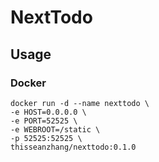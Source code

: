 # NextTodo

## Usage
### Docker
```shell
docker run -d --name nexttodo \
-e HOST=0.0.0.0 \
-e PORT=52525 \
-e WEBROOT=/static \
-p 52525:52525 \
thisseanzhang/nexttodo:0.1.0
```

